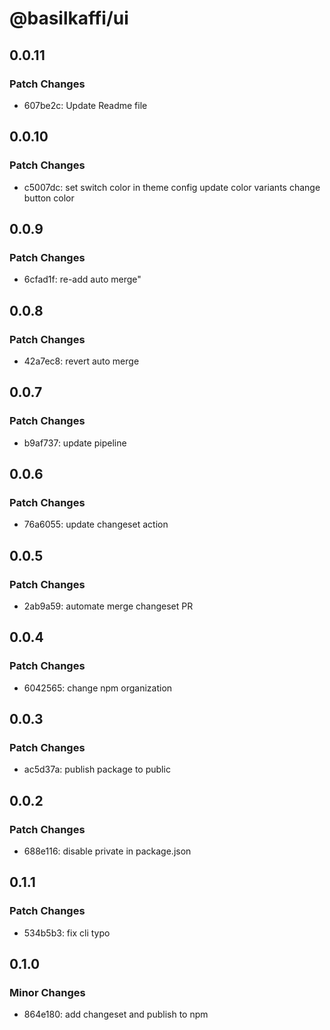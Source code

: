 # @basilkaffi/ui

## 0.0.11

### Patch Changes

- 607be2c: Update Readme file

## 0.0.10

### Patch Changes

- c5007dc: set switch color in theme config
  update color variants
  change button color

## 0.0.9

### Patch Changes

- 6cfad1f: re-add auto merge"

## 0.0.8

### Patch Changes

- 42a7ec8: revert auto merge

## 0.0.7

### Patch Changes

- b9af737: update pipeline

## 0.0.6

### Patch Changes

- 76a6055: update changeset action

## 0.0.5

### Patch Changes

- 2ab9a59: automate merge changeset PR

## 0.0.4

### Patch Changes

- 6042565: change npm organization

## 0.0.3

### Patch Changes

- ac5d37a: publish package to public

## 0.0.2

### Patch Changes

- 688e116: disable private in package.json

## 0.1.1

### Patch Changes

- 534b5b3: fix cli typo

## 0.1.0

### Minor Changes

- 864e180: add changeset and publish to npm
